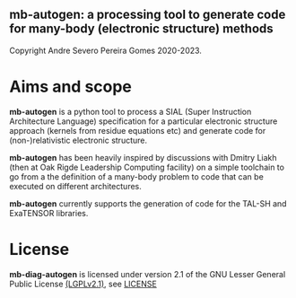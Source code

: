 ## mb-autogen: a processing tool to generate code for many-body (electronic structure) methods

Copyright Andre Severo Pereira Gomes 2020-2023.

# Aims and scope

**mb-autogen** is a python tool to process a SIAL (Super Instruction Architecture Language) specification for a particular
electronic structure approach (kernels from residue equations etc) and generate code for (non-)relativistic electronic
structure.

**mb-autogen** has been heavily inspired by discussions with Dmitry Liakh (then at Oak Rigde Leadership Computing facility) on a simple 
toolchain to go from a the definition of a many-body problem to code that can be executed on different architectures.

**mb-autogen** currently supports the generation of code for the TAL-SH and ExaTENSOR libraries.

# License

**mb-diag-autogen** is licensed under version 2.1 of the GNU Lesser General Public License [(LGPLv2.1)](https://www.gnu.org/licenses/old-licenses/lgpl-2.1.en.html), see [LICENSE](LICENSE)

